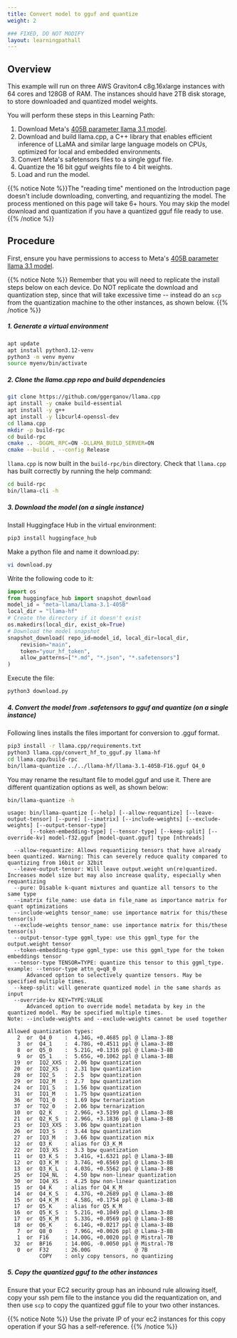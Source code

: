 ```yaml
---
title: Convert model to gguf and quantize
weight: 2

### FIXED, DO NOT MODIFY
layout: learningpathall
---
```

## Overview
This example will run on three AWS Graviton4 c8g.16xlarge instances with 64 cores and 128GB of RAM. The instances should have 2TB disk storage, to store downloaded and quantized model weights.

You will perform these steps in this Learning Path:

1. Download Meta's [405B parameter llama 3.1 model](https://huggingface.co/meta-llama/Llama-3.1-405B).
2. Download and build llama.cpp, a C++ library that enables efficient inference of LLaMA and similar large language models on CPUs, optimized for local and embedded environments.
3. Convert Meta's safetensors files to a single gguf file.
4. Quantize the 16 bit gguf weights file to 4 bit weights.
5. Load and run the model. 

{{% notice Note %}}The "reading time" mentioned on the Introduction page doesn't include downloading, converting, and requantizing the model. The process mentioned on this page will take 6+ hours. You may skip the model download and quantization if you have a quantized gguf file ready to use.{{% /notice %}}

## Procedure
First, ensure you have permissions to access to Meta's [405B parameter llama 3.1 model](https://huggingface.co/meta-llama/Llama-3.1-405B).

{{% notice Note %}}
Remember that you will need to replicate the install steps below on each device. Do NOT replicate the download and quantization step, since that will take excessive time -- instead do an `scp` from the quantization machine to the other instances, as shown below.
{{% /notice %}}

##### 1. Generate a virtual environment

```bash
apt update
apt install python3.12-venv
python3 -m venv myenv
source myenv/bin/activate
```
##### 2. Clone the llama.cpp repo and build dependencies
```bash
git clone https://github.com/ggerganov/llama.cpp
apt install -y cmake build-essential
apt install -y g++
apt install -y libcurl4-openssl-dev
cd llama.cpp
mkdir -p build-rpc
cd build-rpc
cmake .. -DGGML_RPC=ON -DLLAMA_BUILD_SERVER=ON
cmake --build . --config Release
```
`llama.cpp` is now built in the `build-rpc/bin` directory.
Check that `llama.cpp` has built correctly by running the help command:
```bash
cd build-rpc
bin/llama-cli -h
```

##### 3. Download the model (on a single instance)
Install Huggingface Hub in the virtual environment:
```bash
pip3 install huggingface_hub

```
Make a python file and name it download.py:
```bash
vi download.py
```
Write the following code to it:
```python
import os
from huggingface_hub import snapshot_download
model_id = "meta-llama/Llama-3.1-405B"
local_dir = "llama-hf"
# Create the directory if it doesn't exist
os.makedirs(local_dir, exist_ok=True)
# Download the model snapshot
snapshot_download( repo_id=model_id, local_dir=local_dir,
    revision="main",
    token="your_hf_token",
    allow_patterns=["*.md", "*.json", "*.safetensors"]
)
```
Execute the file:
```bash
python3 download.py
```
##### 4. Convert the model from .safetensors to gguf and quantize (on a single instance)
Following lines installs the files important for conversion to .gguf format.
```bash
pip3 install -r llama.cpp/requirements.txt
python3 llama.cpp/convert_hf_to_gguf.py llama-hf
cd llama.cpp/build-rpc
bin/llama-quantize ../../llama-hf/llama-3.1-405B-F16.gguf Q4_0
```
You may rename the resultant file to model.gguf and use it. There are different quantization options as well, as shown below:
```bash
bin/llama-quantize -h
```
```output
usage: bin/llama-quantize [--help] [--allow-requantize] [--leave-output-tensor] [--pure] [--imatrix] [--include-weights] [--exclude-weights] [--output-tensor-type]
       [--token-embedding-type] [--tensor-type] [--keep-split] [--override-kv] model-f32.gguf [model-quant.gguf] type [nthreads]

  --allow-requantize: Allows requantizing tensors that have already been quantized. Warning: This can severely reduce quality compared to quantizing from 16bit or 32bit
  --leave-output-tensor: Will leave output.weight un(re)quantized. Increases model size but may also increase quality, especially when requantizing
  --pure: Disable k-quant mixtures and quantize all tensors to the same type
  --imatrix file_name: use data in file_name as importance matrix for quant optimizations
  --include-weights tensor_name: use importance matrix for this/these tensor(s)
  --exclude-weights tensor_name: use importance matrix for this/these tensor(s)
  --output-tensor-type ggml_type: use this ggml_type for the output.weight tensor
  --token-embedding-type ggml_type: use this ggml_type for the token embeddings tensor
  --tensor-type TENSOR=TYPE: quantize this tensor to this ggml_type. example: --tensor-type attn_q=q8_0
      Advanced option to selectively quantize tensors. May be specified multiple times.
  --keep-split: will generate quantized model in the same shards as input
  --override-kv KEY=TYPE:VALUE
      Advanced option to override model metadata by key in the quantized model. May be specified multiple times.
Note: --include-weights and --exclude-weights cannot be used together

Allowed quantization types:
   2  or  Q4_0    :  4.34G, +0.4685 ppl @ Llama-3-8B
   3  or  Q4_1    :  4.78G, +0.4511 ppl @ Llama-3-8B
   8  or  Q5_0    :  5.21G, +0.1316 ppl @ Llama-3-8B
   9  or  Q5_1    :  5.65G, +0.1062 ppl @ Llama-3-8B
  19  or  IQ2_XXS :  2.06 bpw quantization
  20  or  IQ2_XS  :  2.31 bpw quantization
  28  or  IQ2_S   :  2.5  bpw quantization
  29  or  IQ2_M   :  2.7  bpw quantization
  24  or  IQ1_S   :  1.56 bpw quantization
  31  or  IQ1_M   :  1.75 bpw quantization
  36  or  TQ1_0   :  1.69 bpw ternarization
  37  or  TQ2_0   :  2.06 bpw ternarization
  10  or  Q2_K    :  2.96G, +3.5199 ppl @ Llama-3-8B
  21  or  Q2_K_S  :  2.96G, +3.1836 ppl @ Llama-3-8B
  23  or  IQ3_XXS :  3.06 bpw quantization
  26  or  IQ3_S   :  3.44 bpw quantization
  27  or  IQ3_M   :  3.66 bpw quantization mix
  12  or  Q3_K    : alias for Q3_K_M
  22  or  IQ3_XS  :  3.3 bpw quantization
  11  or  Q3_K_S  :  3.41G, +1.6321 ppl @ Llama-3-8B
  12  or  Q3_K_M  :  3.74G, +0.6569 ppl @ Llama-3-8B
  13  or  Q3_K_L  :  4.03G, +0.5562 ppl @ Llama-3-8B
  25  or  IQ4_NL  :  4.50 bpw non-linear quantization
  30  or  IQ4_XS  :  4.25 bpw non-linear quantization
  15  or  Q4_K    : alias for Q4_K_M
  14  or  Q4_K_S  :  4.37G, +0.2689 ppl @ Llama-3-8B
  15  or  Q4_K_M  :  4.58G, +0.1754 ppl @ Llama-3-8B
  17  or  Q5_K    : alias for Q5_K_M
  16  or  Q5_K_S  :  5.21G, +0.1049 ppl @ Llama-3-8B
  17  or  Q5_K_M  :  5.33G, +0.0569 ppl @ Llama-3-8B
  18  or  Q6_K    :  6.14G, +0.0217 ppl @ Llama-3-8B
   7  or  Q8_0    :  7.96G, +0.0026 ppl @ Llama-3-8B
   1  or  F16     : 14.00G, +0.0020 ppl @ Mistral-7B
  32  or  BF16    : 14.00G, -0.0050 ppl @ Mistral-7B
   0  or  F32     : 26.00G              @ 7B
          COPY    : only copy tensors, no quantizing
```

##### 5. Copy the quantized gguf to the other instances

Ensure that your EC2 security group has an inbound rule allowing itself, copy your ssh pem file to the instance you did the requantization on, and then use `scp` to copy the quantized gguf file to your two other instances.

{{% notice Note %}}
Use the private IP of your ec2 instances for this copy operation if your SG has a self-reference.
{{% /notice %}}